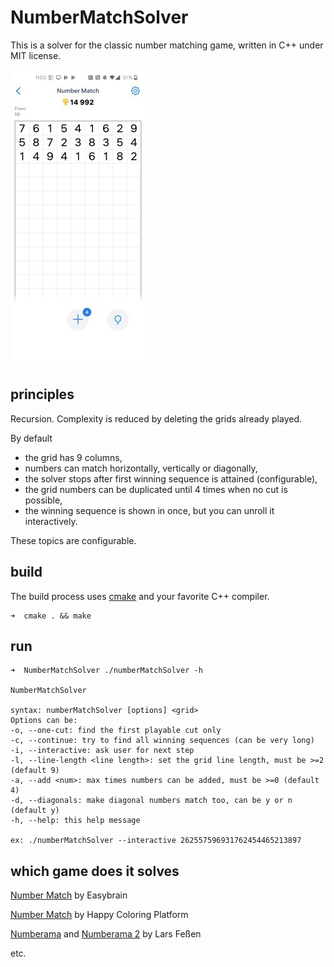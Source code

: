 # NumberMatchSolver 

This is a solver for the classic number matching game, written in C++ under MIT license.

![EasybrainNumberMatch](EasybrainNumberMatch.jpg)

## principles

Recursion. Complexity is reduced by deleting the grids already played.

By default
- the grid has 9 columns,
- numbers can match horizontally, vertically or diagonally,
- the solver stops after first winning sequence is attained (configurable),
- the grid numbers can be duplicated until 4 times when no cut is possible,
- the winning sequence is shown in once, but you can unroll it interactively.

These topics are configurable.

## build
The build process uses [cmake](https://cmake.org/) and your favorite C++ compiler.
```
➜  cmake . && make
```

## run
```
➜  NumberMatchSolver ./numberMatchSolver -h

NumberMatchSolver

syntax: numberMatchSolver [options] <grid>
Options can be:
-o, --one-cut: find the first playable cut only
-c, --continue: try to find all winning sequences (can be very long)
-i, --interactive: ask user for next step
-l, --line-length <line length>: set the grid line length, must be >=2 (default 9)
-a, --add <num>: max times numbers can be added, must be >=0 (default 4)
-d, --diagonals: make diagonal numbers match too, can be y or n (default y)
-h, --help: this help message

ex: ./numberMatchSolver --interactive 262557596931762454465213897
```

## which game does it solves
[Number Match](https://play.google.com/store/apps/details?id=com.easybrain.number.puzzle.game) by Easybrain

[Number Match](https://play.google.com/store/apps/details?id=com.board.free.number.match.puzzle.game) by Happy Coloring Platform

[Numberama](https://play.google.com/store/apps/details?id=com.kila.zahlenspielpro.lars) and [Numberama 2](https://play.google.com/store/apps/details?id=com.kila.zahlenspiel2.lars) by Lars Feßen

etc.
